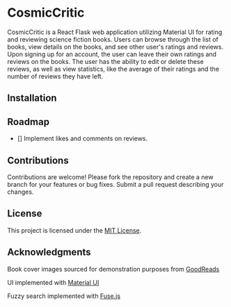 # CosmicCritic

CosmicCritic is a React Flask web application utilizing Material UI for rating and reviewing science fiction books. Users can browse through the list of books, view details on the books, and see other user's ratings and reviews. Upon signing up for an account, the user can leave their own ratings and reviews on the books. The user has the ability to edit or delete these reviews, as well as view statistics, like the average of their ratings and the number of reviews they have left.

## Installation

## Roadmap

- [] Implement likes and comments on reviews.

## Contributions

Contributions are welcome! Please fork the repository and create a new branch for your features or bug fixes. Submit a pull request describing your changes.

## License

This project is licensed under the [MIT License](https://choosealicense.com/licenses/mit/).

## Acknowledgments

Book cover images sourced for demonstration purposes from [GoodReads](https://www.goodreads.com/)

UI implemented with [Material UI](https://mui.com/)

Fuzzy search implemented with [Fuse.js](https://www.fusejs.io/)
